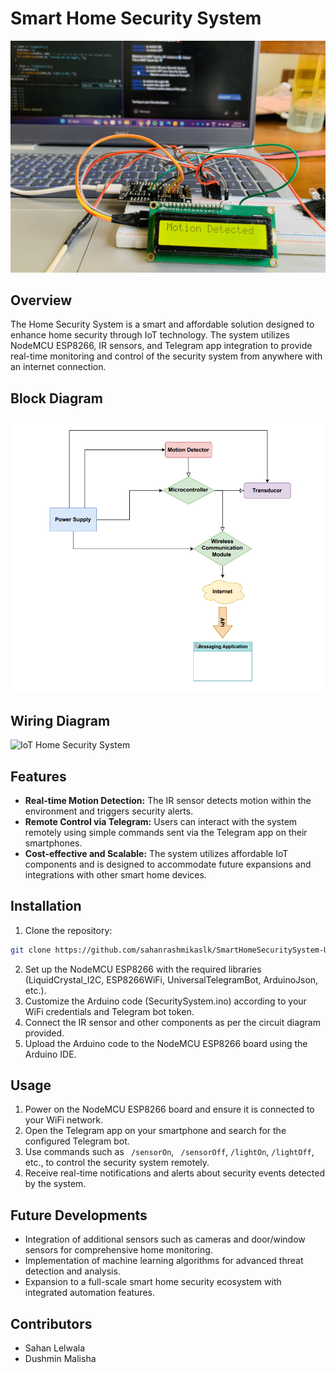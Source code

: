 # Smart Home Security System

![IoT Home Security System](Physical_Implementation.jpg)

## Overview

The Home Security System is a smart and affordable solution designed to enhance home security through IoT technology. The system utilizes NodeMCU ESP8266, IR sensors, and Telegram app integration to provide real-time monitoring and control of the security system from anywhere with an internet connection.

## Block Diagram

![IoT Home Security System](Block_Diagram.png)

## Wiring Diagram

![IoT Home Security System](Schematic_Capture.bmp)


## Features

- **Real-time Motion Detection:** The IR sensor detects motion within the environment and triggers security alerts.
- **Remote Control via Telegram:** Users can interact with the system remotely using simple commands sent via the Telegram app on their smartphones.
- **Cost-effective and Scalable:** The system utilizes affordable IoT components and is designed to accommodate future expansions and integrations with other smart home devices.

## Installation

1. Clone the repository:

```bash
git clone https://github.com/sahanrashmikaslk/SmartHomeSecuritySystem-Using_NodeMCU.git
```

2. Set up the NodeMCU ESP8266 with the required libraries (LiquidCrystal_I2C, ESP8266WiFi, UniversalTelegramBot, ArduinoJson, etc.).
3. Customize the Arduino code (SecuritySystem.ino) according to your WiFi credentials and Telegram bot token.
4. Connect the IR sensor and other components as per the circuit diagram provided.
5. Upload the Arduino code to the NodeMCU ESP8266 board using the Arduino IDE.

## Usage

1. Power on the NodeMCU ESP8266 board and ensure it is connected to your WiFi network.
2. Open the Telegram app on your smartphone and search for the configured Telegram bot.
3. Use commands such as ``` /sensorOn```, ``` /sensorOff```, ```/lightOn```, ```/lightOff```, etc., to control the security system remotely.
4. Receive real-time notifications and alerts about security events detected by the system.

## Future Developments

- Integration of additional sensors such as cameras and door/window sensors for comprehensive home monitoring.
- Implementation of machine learning algorithms for advanced threat detection and analysis.
- Expansion to a full-scale smart home security ecosystem with integrated automation features.

## Contributors

- Sahan Lelwala
- Dushmin Malisha
